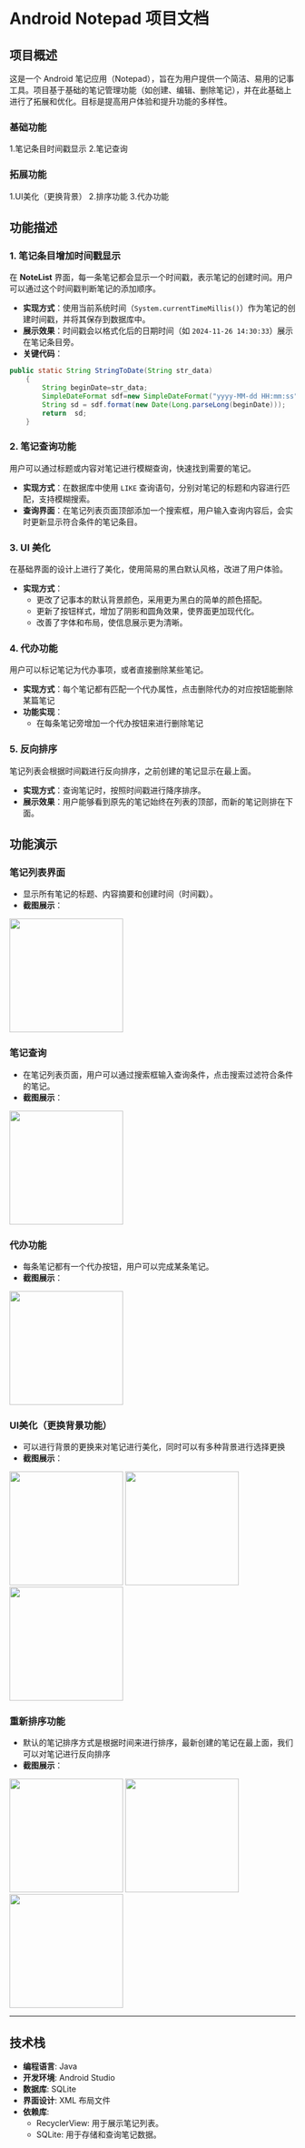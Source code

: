 
# Android Notepad 项目文档

## 项目概述

这是一个 Android 笔记应用（Notepad），旨在为用户提供一个简洁、易用的记事工具。项目基于基础的笔记管理功能（如创建、编辑、删除笔记），并在此基础上进行了拓展和优化。目标是提高用户体验和提升功能的多样性。

### 基础功能
1.笔记条目时间戳显示 2.笔记查询

### 拓展功能
1.UI美化（更换背景） 2.排序功能 3.代办功能

## 功能描述

### 1. **笔记条目增加时间戳显示**
在 **NoteList** 界面，每一条笔记都会显示一个时间戳，表示笔记的创建时间。用户可以通过这个时间戳判断笔记的添加顺序。

- **实现方式**：使用当前系统时间（`System.currentTimeMillis()`）作为笔记的创建时间戳，并将其保存到数据库中。
- **展示效果**：时间戳会以格式化后的日期时间（如 `2024-11-26 14:30:33`）展示在笔记条目旁。
- **关键代码**：
```java
public static String StringToDate(String str_data)
    {
        String beginDate=str_data;
        SimpleDateFormat sdf=new SimpleDateFormat("yyyy-MM-dd HH:mm:ss");
        String sd = sdf.format(new Date(Long.parseLong(beginDate)));
        return  sd;
    }
```

### 2. **笔记查询功能**
用户可以通过标题或内容对笔记进行模糊查询，快速找到需要的笔记。

- **实现方式**：在数据库中使用 `LIKE` 查询语句，分别对笔记的标题和内容进行匹配，支持模糊搜索。
- **查询界面**：在笔记列表页面顶部添加一个搜索框，用户输入查询内容后，会实时更新显示符合条件的笔记条目。

### 3. **UI 美化**
在基础界面的设计上进行了美化，使用简易的黑白默认风格，改进了用户体验。

- **实现方式**：
    - 更改了记事本的默认背景颜色，采用更为黑白的简单的颜色搭配。
    - 更新了按钮样式，增加了阴影和圆角效果，使界面更加现代化。
    - 改善了字体和布局，使信息展示更为清晰。

### 4. **代办功能**
用户可以标记笔记为代办事项，或者直接删除某些笔记。

- **实现方式**：每个笔记都有匹配一个代办属性，点击删除代办的对应按钮能删除某篇笔记
- **功能实现**：
    - 在每条笔记旁增加一个代办按钮来进行删除笔记

### 5. **反向排序**
笔记列表会根据时间戳进行反向排序，之前创建的笔记显示在最上面。

- **实现方式**：查询笔记时，按照时间戳进行降序排序。
- **展示效果**：用户能够看到原先的笔记始终在列表的顶部，而新的笔记则排在下面。

## 功能演示

### 笔记列表界面
- 显示所有笔记的标题、内容摘要和创建时间（时间戳）。
- **截图展示**：  
<img src="screenshots/1.png" width="200" height="auto"/>

### 笔记查询
- 在笔记列表页面，用户可以通过搜索框输入查询条件，点击搜索过滤符合条件的笔记。
- **截图展示**：  
<img src="screenshots/2.png" width="200" height="auto"/>

### 代办功能
- 每条笔记都有一个代办按钮，用户可以完成某条笔记。
- **截图展示**：  
<img src="screenshots/9.png" width="200" height="auto"/>

### UI美化（更换背景功能）
- 可以进行背景的更换来对笔记进行美化，同时可以有多种背景进行选择更换
- **截图展示**：  
<img src="screenshots/3.png" width="200" height="auto"/>
<img src="screenshots/4.png" width="200" height="auto"/>
<img src="screenshots/5.png" width="200" height="auto"/>

### 重新排序功能
- 默认的笔记排序方式是根据时间来进行排序，最新创建的笔记在最上面，我们可以对笔记进行反向排序
- **截图展示**：  
<img src="screenshots/6.png" width="200" height="auto"/>
<img src="screenshots/7.png" width="200" height="auto"/>
<img src="screenshots/8.png" width="200" height="auto"/>

---

## 技术栈

- **编程语言**: Java
- **开发环境**: Android Studio
- **数据库**: SQLite
- **界面设计**: XML 布局文件
- **依赖库**:
    - RecyclerView: 用于展示笔记列表。
    - SQLite: 用于存储和查询笔记数据。

